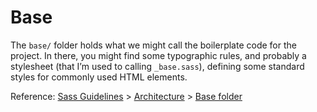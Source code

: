 # Base

The `base/` folder holds what we might call the boilerplate code for the project. In there, you might find some typographic rules, and probably a stylesheet (that I’m used to calling `_base.sass`), defining some standard styles for commonly used HTML elements.

Reference: [Sass Guidelines](http://sass-guidelin.es/) > [Architecture](http://sass-guidelin.es/#architecture) > [Base folder](http://sass-guidelin.es/#base-folder)
